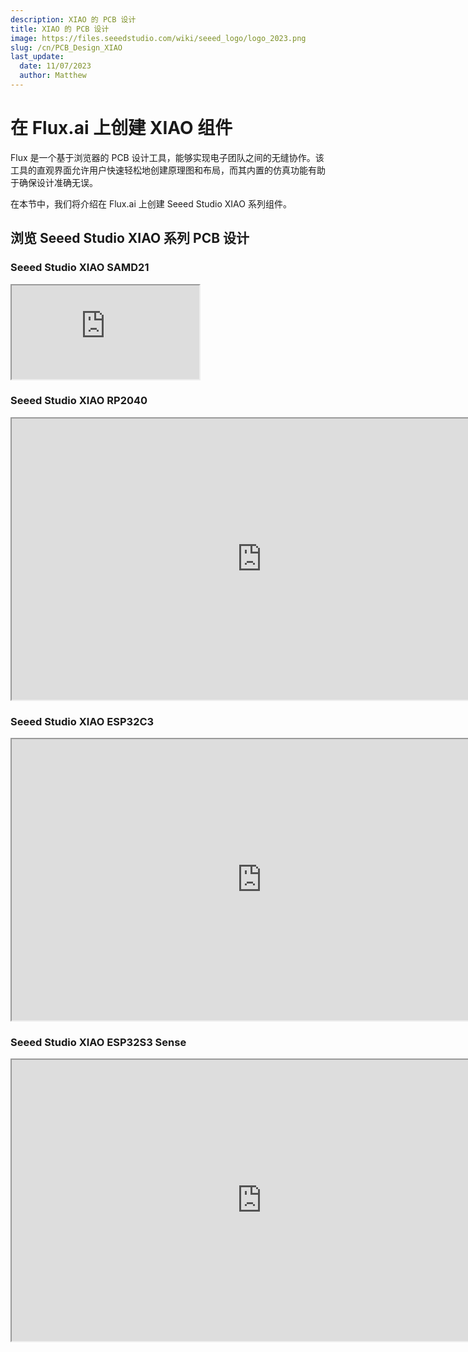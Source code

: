 ```yaml
---
description: XIAO 的 PCB 设计
title: XIAO 的 PCB 设计
image: https://files.seeedstudio.com/wiki/seeed_logo/logo_2023.png
slug: /cn/PCB_Design_XIAO
last_update:
  date: 11/07/2023
  author: Matthew
---
```


# 在 Flux.ai 上创建 XIAO 组件

Flux 是一个基于浏览器的 PCB 设计工具，能够实现电子团队之间的无缝协作。该工具的直观界面允许用户快速轻松地创建原理图和布局，而其内置的仿真功能有助于确保设计准确无误。

在本节中，我们将介绍在 Flux.ai 上创建 Seeed Studio XIAO 系列组件。

## 浏览 Seeed Studio XIAO 系列 PCB 设计

### Seeed Studio XIAO SAMD21

<iframe height={450} width={800} allowFullScreen src="https://www.flux.ai/cnaville89/seeed-xiao-samd21?editor=pcb_3d&embed=1">
</iframe>

### Seeed Studio XIAO RP2040

<iframe height="450" width="800" allowfullscreen src="https://www.flux.ai/seeedstudio/seeed-studio-xiao-rp2040?editor=pcb_3d&embed=1" />

### Seeed Studio XIAO nRF52840

<iframe height="450" width="800" allowfullscreen src="https://www.flux.ai/seeedstudio/seeed-studio-xiao-nrf52840?editor=pcb_3d&embed=1" />

### Seeed Studio XIAO nRF52840 Sense

<iframe height={450} width={800} allowFullScreen src="https://www.flux.ai/gokux/seeed-studio-xiao-nrf52840-sense?editor=pcb_3d&embed=1">
</iframe>

### Seeed Studio XIAO ESP32C3

<iframe height="450" width="800" allowfullscreen src="https://www.flux.ai/seeedstudio/seeed-studio-xiao-esp32c3?editor=pcb_3d&embed=1" />

### Seeed Studio XIAO ESP32S3

<iframe height={450} width={800} allowFullScreen src="https://www.flux.ai/gokux/seeed-studio-xiao-esp32s3?editor=schematic&embed=1">
</iframe>

### Seeed Studio XIAO ESP32S3 Sense

<iframe height="450" width="800" allowfullscreen src="https://www.flux.ai/seeedstudio/seeed-studio-xiao-esp32s3-sense?editor=pcb_3d&embed=1" />

## 关于 Flux.ai 的知识 - 创建器件

Flux 中的器件由 5 个主要组件组成。所有这些组件都是可选的，但缺少组件的器件将无法提供其完整功能：

| 概念 | 描述 |
| --- | --- |
| 原理图 | 器件的"内部"视图，仅由端子表示。 |
| 符号 | 器件拖入其他项目时的表示形式，通常是用户从其他工具中熟悉的形式。 |
| 封装 | 表示物理器件在电路板上的放置方式。 |
| 3D 模型 | 显示器件的 3D 形状和尺寸。 |
| 仿真模型 | 描述器件在仿真过程中应如何表现。 |

## 入门指南

### 步骤 1 - 创建新的元件原理图

第一步是创建一个新的空白项目，您可以在右上角的主 Flux 菜单中完成此操作。端子是在 Flux 中创建的每个元件的基础。它们允许元件与电路的其余部分进行交互。要向新元件添加端子，请转到库，搜索"Terminal"并拖入所需数量的端子。

在这个示例中，我们将添加 Seeed Studio XIAO ESP32S3，所以我只添加了 14 个端子引脚并给出了名称和编号

您可以在元件属性中提供有关元件的更多信息，如制造商零件号 (MPN)、制造商名称、数据表 URL 等。输入元件的 MPN 将帮助您找到元件的当前库存可用性和价格。

<div align="center"><img width={600} src="https://files.seeedstudio.com/wiki/wiki-ranger/Contributions/PCB_Design_Flux_XIAO/PCB_Design_XIAO.png" /></div>

### 步骤 2 - 创建符号

Flux 的工作方式与您可能习惯的其他工具略有不同。在 Flux 中，元件有两种不同的视图：原理图和符号。步骤 1 中的原理图视图仅包含端子。符号仅在将元件放置到项目中时才可见。现在让我们为我们的 xiao 创建一个符号，但为此我们需要使用一些外部工具，如 illustrator 或 Inkscape。设计的符号格式需要是 .svg

<div align="center"><img width={600} src="https://files.seeedstudio.com/wiki/wiki-ranger/Contributions/PCB_Design_Flux_XIAO/PCB_Design_XIAO2.png" /></div>

设计符号时需要考虑的事项：

- 每个形状和线条都应该是白色的，具有 1px 描边宽度且无填充。
- 引脚通常长 10 到 18 像素。
现在将符号导出为 SVG 文件。

### 步骤 3 - 将 SVG 添加为资源

一旦您有了 SVG 文件，将其添加为资源。要将外部文件添加为资源，请确保没有选择任何对象（单击空白画布）。在右侧抽屉中，向下滚动直到找到资源面板。打开它并单击"Add"（或"Manage"）。这将打开资源对话框。然后单击"Add item"并从本地驱动器选择文件。
**将引脚位置与自定义符号匹配。**
默认情况下，所有端子都将位于符号的中心。要将端子定位到所需位置，还需要几个步骤。

1. 将元件发布到库中。
2. 创建一个新的空白项目并拖入您正在导入的元件。
3. 您会注意到两个端子都在符号的中心。现在回到导入的元件。
4. 您需要对元件中的每个端子执行此过程。
a) 选择端子并在右侧面板中找到"Properties"菜单。
b) 在"Symbol Pin Position"字段中，输入端子在符号上所需的 x 和 y 坐标。
c) 发布元件并返回到新项目。您会在左下角看到"Update available for your parts"图例。单击"Review"并接受更改。
d) 您会注意到端子已移动。您可能需要重复此过程几次才能确定完美的位置。

<div align="center"><img width={600} src="https://files.seeedstudio.com/wiki/wiki-ranger/Contributions/PCB_Design_Flux_XIAO/PCB_Design_XIAO3.png" /></div>

### 步骤 4 - 创建封装

在 Flux 中创建封装非常简单。它们由焊盘、线条、形状和文本节点组成，可以直接在 Flux PC 编辑器中添加。

<div align="center"><img width={600} src="https://files.seeedstudio.com/wiki/wiki-ranger/Contributions/PCB_Design_Flux_XIAO/PCB_Design_XIAO4.png" /></div>

当您首次在 flux 上创建封装时，所有焊盘都将在一个位置，这将显示为小点。
 要更改焊盘位置
 在右侧面板上选择要移动的焊盘，在对象特定规则中找到位置规则，
 以毫米为单位输入所需的 x 和 y 位置。

### 步骤 5 - 修改焊盘尺寸和形状

<div align="center"><img width={600} src="https://files.seeedstudio.com/wiki/wiki-ranger/Contributions/PCB_Design_Flux_XIAO/PCB_Design_XIAO5.png" /></div>

通过单击其中一个焊盘，您可以更改其形状、位置、孔径和其他属性。对于 xiao，我选择了 3mm*2mm 尺寸的焊盘和 1.1mm 的孔。通过利用 x 和 y 位置毫米，将每个引脚间隔 2.54mm 放置。
**添加 3D 模型**

现在我们需要添加 xiao 的 3D 模型，flux 支持 .step 文件用于 3D 模型，您可以从官方 wiki 页面下载它。

<div align="center"><img width={600} src="https://files.seeedstudio.com/wiki/wiki-ranger/Contributions/PCB_Design_Flux_XIAO/PCB_Design_XIAO6.png" /></div>

您可以从资源部分上传 3D 模型。视频中提供了有关添加 3D 模型的更详细信息。
您可以从对象指定规则更改 x y z 位置和旋转。使用此功能，您可以将 3D 模型定位在焊接焊盘的顶部。
**发布到库**
创建元件后，是时候发布它了

<div align="center"><img width={600} src="https://files.seeedstudio.com/wiki/wiki-ranger/Contributions/PCB_Design_Flux_XIAO/PCB_Design_XIAO7.png" /></div>

选择左上角的 flux 标志，然后选择发布更改。
现在我们的元件将在我们的配置文件中可用，它也会在公共库搜索中显示

## 更多内容 - 教程视频

<iframe width={560} height={315} src="https://www.youtube.com/embed/5cGg5n6sXJE?si=nSYvVSl-q3axb4Ss" title="YouTube video player" frameBorder={0} allow="accelerometer; autoplay; clipboard-write; encrypted-media; gyroscope; picture-in-picture; web-share" allowFullScreen />

## ✨ 贡献者项目

- 本项目由 [Seeed Studio 贡献者项目](https://github.com/orgs/Seeed-Studio/projects/6) 支持。
- 感谢 [Gokul](https://github.com/orgs/Seeed-Studio/projects/6/views/1?pane=issue&itemId=42323283) 的努力，您的工作将会被[展示](https://wiki.seeedstudio.com/cn/Honorary-Contributors/)。

## 技术支持与产品讨论

感谢您选择我们的产品！我们在这里为您提供不同的支持，以确保您使用我们产品的体验尽可能顺畅。我们提供多种沟通渠道，以满足不同的偏好和需求。

<div class="button_tech_support_container">
<a href="https://forum.seeedstudio.com/" class="button_forum"></a>
<a href="https://www.seeedstudio.com/contacts" class="button_email"></a>
</div>

<div class="button_tech_support_container">
<a href="https://discord.gg/eWkprNDMU7" class="button_discord"></a>
<a href="https://github.com/Seeed-Studio/wiki-documents/discussions/69" class="button_discussion"></a>
</div>
